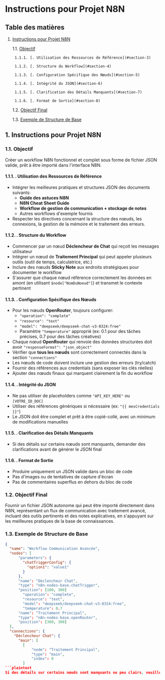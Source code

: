 # Instructions pour Projet N8N

## Table des matières

1. [Instructions pour Projet N8N](#section-1)

    1.1. [Objectif](#section-2)

        1.1.1. [. Utilisation des Ressources de Référence](#section-3)

        1.1.2. [. Structure du Workflow](#section-4)

        1.1.3. [. Configuration Spécifique des Nœuds](#section-5)

        1.1.4. [. Intégrité du JSON](#section-6)

        1.1.5. [. Clarification des Détails Manquants](#section-7)

        1.1.6. [. Format de Sortie](#section-8)

    1.2. [Objectif Final](#section-9)

    1.3. [Exemple de Structure de Base](#section-10)

## 1. Instructions pour Projet N8N <a name='section-1'></a>

### 1.1. Objectif <a name='section-2'></a>

Créer un workflow N8N fonctionnel et complet sous forme de fichier JSON valide, prêt à être importé dans l'interface N8N.

#### 1.1.1. . Utilisation des Ressources de Référence <a name='section-3'></a>

- Intégrer les meilleures pratiques et structures JSON des documents suivants:
  - **Guide des astuces N8N**
  - **N8N Cheat Sheet Guide**
  - **Workflow de gestion de communication + stockage de notes**
  - Autres workflows d'exemple fournis
- Respecter les directives concernant la structure des nœuds, les connexions, la gestion de la mémoire et le traitement des erreurs.

#### 1.1.2. . Structure du Workflow <a name='section-4'></a>

- Commencer par un nœud **Déclencheur de Chat** qui reçoit les messages utilisateur
- Intégrer un nœud de **Traitement Principal** qui peut appeler plusieurs outils (outil de temps, calculatrice, etc.)
- Inclure des nœuds **Sticky Note** aux endroits stratégiques pour documenter le workflow
- S'assurer que chaque nœud référence correctement les données en amont (en utilisant `$node["NomDuNoeud"]`) et transmet le contexte pertinent

#### 1.1.3. . Configuration Spécifique des Nœuds <a name='section-5'></a>

- Pour les nœuds **OpenRouter**, toujours configurer:
  - `"operation": "complete"`
  - `"resource": "text"`
  - `"model": "deepseek/deepseek-chat-v3-0324:free"`
  - Paramètre `"temperature"` approprié (ex: 0.1 pour des tâches précises, 0.7 pour des tâches créatives)
- Chaque nœud **OpenRouter** qui renvoie des données structurées doit avoir `"responseFormat": "json_object"`
- Vérifier que **tous les nœuds** sont correctement connectés dans la section `"connections"`
- Les nœuds de code doivent inclure une gestion des erreurs (try/catch)
- Fournir des références aux credentials (sans exposer les clés réelles)
- Ajouter des nœuds finaux qui marquent clairement la fin du workflow

#### 1.1.4. . Intégrité du JSON <a name='section-6'></a>

- Ne pas utiliser de placeholders comme `"API_KEY_HERE"` ou `[VOTRE_ID_DOC]`
- Utiliser des références génériques si nécessaire (ex: `"{{ mesCredentials }}"`)
- Le JSON doit être complet et prêt à être copié-collé, avec un minimum de modifications manuelles

#### 1.1.5. . Clarification des Détails Manquants <a name='section-7'></a>

- Si des détails sur certains nœuds sont manquants, demander des clarifications avant de générer le JSON final

#### 1.1.6. . Format de Sortie <a name='section-8'></a>

- Produire uniquement un JSON valide dans un bloc de code
- Pas d'images ou de tentatives de capture d'écran
- Pas de commentaires superflus en dehors du bloc de code

### 1.2. Objectif Final <a name='section-9'></a>

Fournir un fichier JSON autonome qui peut être importé directement dans N8N, représentant un flux de communication avec traitement avancé, incluant des outils pertinents et des notes explicatives, en s'appuyant sur les meilleures pratiques de la base de connaissances.

### 1.3. Exemple de Structure de Base <a name='section-10'></a>

```json
{
  "name": "Workflow Communication Avancée",
  "nodes": [
      "parameters": {
        "chatTriggerConfig": {
          "option1": "value1"
        }
      },
      "name": "Déclencheur Chat",
      "type": "n8n-nodes-base.chatTrigger",
      "position": [100, 300]
        "operation": "complete",
        "resource": "text",
        "model": "deepseek/deepseek-chat-v3-0324:free",
        "temperature": 0.7
      "name": "Traitement Principal",
      "type": "n8n-nodes-base.openRouter",
      "position": [300, 300]
  ],
  "connections": {
    "Déclencheur Chat": {
      "main": [
        [
            "node": "Traitement Principal",
            "type": "main",
            "index": 0
        ]
```plaintext
Si des détails sur certains nœuds sont manquants ou peu clairs, veuillez les lister et demander des précisions avant de produire le JSON final.

